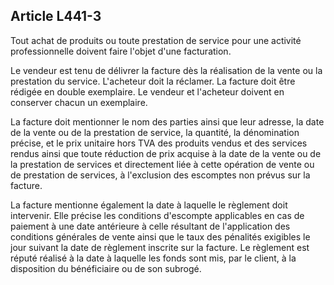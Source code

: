 Article L441-3
----
Tout achat de produits ou toute prestation de service pour une activité
professionnelle doivent faire l'objet d'une facturation.

Le vendeur est tenu de délivrer la facture dès la réalisation de la vente ou la
prestation du service. L'acheteur doit la réclamer. La facture doit être rédigée
en double exemplaire. Le vendeur et l'acheteur doivent en conserver chacun un
exemplaire.

La facture doit mentionner le nom des parties ainsi que leur adresse, la date de
la vente ou de la prestation de service, la quantité, la dénomination précise,
et le prix unitaire hors TVA des produits vendus et des services rendus ainsi
que toute réduction de prix acquise à la date de la vente ou de la prestation de
services et directement liée à cette opération de vente ou de prestation de
services, à l'exclusion des escomptes non prévus sur la facture.

La facture mentionne également la date à laquelle le règlement doit intervenir.
Elle précise les conditions d'escompte applicables en cas de paiement à une date
antérieure à celle résultant de l'application des conditions générales de vente
ainsi que le taux des pénalités exigibles le jour suivant la date de règlement
inscrite sur la facture. Le règlement est réputé réalisé à la date à laquelle
les fonds sont mis, par le client, à la disposition du bénéficiaire ou de son
subrogé.
